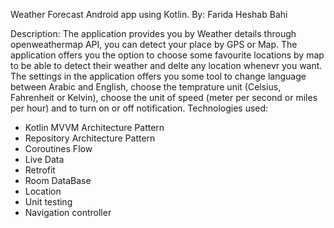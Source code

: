 Weather Forecast Android app using Kotlin.
By: Farida Heshab Bahi

Description:
The application provides you by Weather details through openweathermap API, you can detect your place by GPS or Map.
The application offers you the option to choose some favourite locations by map to be able to detect their weather and delte any location whenevr you want.
The settings in the application offers you some tool to change language between Arabic and English, choose the temprature unit (Celsius, Fahrenheit or Kelvin), 
choose the unit of speed (meter per second or miles per hour) and to turn on or off notification.
Technologies used: 
- Kotlin MVVM Architecture Pattern
- Repository Architecture Pattern 
- Coroutines Flow
- Live Data
- Retrofit 
- Room DataBase 
- Location 
- Unit testing 
- Navigation controller
